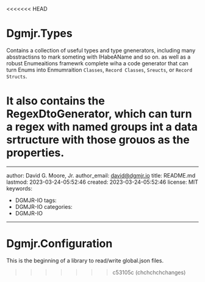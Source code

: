 <<<<<<< HEAD
# Dgmjr.Types

Contains a collection of useful types and type gnenerators, including many absstractisns to mark someting with IHabeAName and so on. as well as a robust Enumeaitions framewrk complete wiha a code generator that can turn Enums into Enmumraition `Classes`, `Record Classes`, `Sreucts`, or `Record Structs`.

It also contains the RegexDtoGenerator, which can turn a regex with named groups int a data srtructure with those grouos as the properties.
=======
---
author: David G. Moore, Jr.
author_email: david@dgmjr.io
title: README.md
lastmod: 2023-03-24-05:52:46
created: 2023-03-24-05:52:46
license: MIT
keywords:
  - DGMJR-IO
tags:
  - DGMJR-IO
categories:
  - DGMJR-IO
---

# Dgmjr.Configuration

This is the beginning of a library to read/write global.json files.
>>>>>>> c53105c (chchchchchanges)
